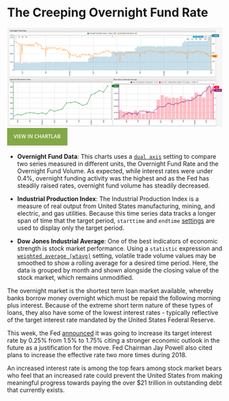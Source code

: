 # The Creeping Overnight Fund Rate

![](./images/on-fund.png)
[![](./images/button.png)](https://apps.axibase.com/chartlab/e83adce8#fullscreen)

* **Overnight Fund Data**: This charts uses a [`dual axis`](https://axibase.com/products/axibase-time-series-database/visualization/widgets/time-chart/#tab-id-2 ) setting to compare two series measured in different units, the Overnight Fund Rate and the Overnight Fund Volume. As expected, while interest rates were under 0.4%, overnight funding activity was the highest and as the Fed has steadily raised rates, overnight fund volume has steadily decreased.

* **Industrial Production Index**: The Industrial Production Index is a measure of real output from United States manufacturing, mining, and electric, and gas utilities. Because this time series data tracks a longer span of time that the target period, `starttime` and `endtime` [settings](https://axibase.com/products/axibase-time-series-database/visualization/widgets/time-chart/) are used to display only the target period.

* **Dow Jones Industrial Average**: One of the best indicators of economic strength is stock market performance. Using a `statistic` expression and [`weighted average (wtavg)`](../../tutorials//moving-avg) setting, volatile trade volume values may be smoothed to show a rolling average for a desired time period. Here, the data is grouped by month and shown alongside the closing value of the stock market, which remains unmodified.

The overnight market is the shortest term loan market available, whereby banks borrow money overnight which must be repaid the following morning plus interest. Because of the extreme short term nature of these types of loans, they also have some of the lowest interest rates - typically reflective of the target interest rate mandated by the United States Federal Reserve.

This week, the Fed [announced](http://www.bbc.com/news/business-43489661) it was going to increase its target interest rate by 0.25% from 1.5% to 1.75% citing a stronger economic outlook in the future as a justification for the move. Fed Chairman Jay Powell also cited plans to increase the effective rate two more times during 2018.

An increased interest rate is among the top fears among stock market bears who feel that an increased rate could prevent the United States from making meaningful progress towards paying the over $21 trillion in outstanding debt that currently exists.
